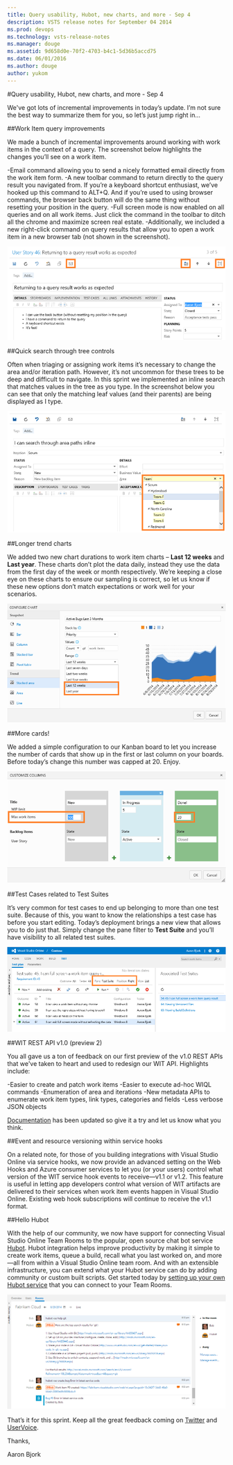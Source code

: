 ```yaml
---
title: Query usability, Hubot, new charts, and more - Sep 4
description: VSTS release notes for September 04 2014
ms.prod: devops
ms.technology: vsts-release-notes
ms.manager: douge
ms.assetid: 9d658d0e-70f2-4703-b4c1-5d36b5accd75
ms.date: 06/01/2016
ms.author: douge
author: yukom
---
```


#Query usability, Hubot, new charts, and more - Sep 4

We've got lots of incremental improvements in today’s update. I’m not sure the best way to summarize them for you, so let’s just jump right in…

##Work Item query improvements

We made a bunch of incremental improvements around working with work items in the context of a query. The screenshot below highlights the changes you’ll see on a work item.

-Email command allowing you to send a nicely formatted email directly from the work item form.
-A new toolbar command to return directly to the query result you navigated from. If you’re a keyboard shortcut enthusiast, we’ve hooked up this command to ALT+Q. And if you’re used to using browser commands, the browser back button will do the same thing without resetting your position in the query.
-Full screen mode is now enabled on all queries and on all work items. Just click the command in the toolbar to ditch all the chrome and maximize screen real estate.
-Additionally, we included a new right-click command on query results that allow you to open a work item in a new browser tab (not shown in the screenshot).

![Return to Query with Highlights](_img/9_04_01.png)

##Quick search through tree controls

Often when triaging or assigning work items it’s necessary to change the area and/or iteration path. However, it’s not uncommon for these trees to be deep and difficult to navigate. In this sprint we implemented an inline search that matches values in the tree as you type. In the screenshot below you can see that only the matching leaf values (and their parents) are being displayed as I type.

![Area Path Search with Highlights](_img/9_04_02.png)

##Longer trend charts

We added two new chart durations to work item charts – **Last 12 weeks** and **Last year**. These charts don’t plot the data daily, instead they use the data from the first day of the week or month respectively. We’re keeping a close eye on these charts to ensure our sampling is correct, so let us know if these new options don’t match expectations or work well for your scenarios.

![Charts with Highlights](_img/9_04_03.png)

##More cards!

We added a simple configuration to our Kanban board to let you increase the number of cards that show up in the first or last column on your boards. Before today’s change this number was capped at 20. Enjoy.

![Kanban Cards with Highlight](_img/9_04_04.png)

##Test Cases related to Test Suites

It’s very common for test cases to end up belonging to more than one test suite. Because of this, you want to know the relationships a test case has before you start editing. Today’s deployment brings a new view that allows you to do just that. Simply change the pane filter to **Test Suite** and you’ll have visibility to all related test suites.

![Test suites pane](_img/9_04_05.png)

##WIT REST API v1.0 (preview 2)

You all gave us a ton of feedback on our first preview of the v1.0 REST APIs that we've taken to heart and used to redesign our WIT API. Highlights include:

-Easier to create and patch work items
-Easier to execute ad-hoc WIQL commands
-Enumeration of area and iterations
-New metadata APIs to enumerate work item types, link types, categories and fields
-Less verbose JSON objects

[Documentation](https://visualstudio.microsoft.com/integrate/reference/reference-vso-work-item-overview-vsi) has been updated so give it a try and let us know what you think.

##Event and resource versioning within service hooks

On a related note, for those of you building integrations with Visual Studio Online via service hooks, we now provide an advanced setting on the Web Hooks and Azure consumer services to let you (or your users) control what version of the WIT service hook events to receive—v1.1 or v1.2. This feature is useful in letting app developers control what version of WIT artifacts are delivered to their services when work item events happen in Visual Studio Online. Existing web hook subscriptions will continue to receive the v1.1 format.

##Hello Hubot

With the help of our community, we now have support for connecting Visual Studio Online Team Rooms to the popular, open source chat bot service [Hubot](https://github.com/github/hubot). Hubot integration helps improve productivity by making it simple to create work items, queue a build, recall what you last worked on, and more—all from within a Visual Studio Online team room. And with an extensible infrastructure, you can extend what your Hubot service can do by adding community or custom built scripts. Get started today by [setting up your own Hubot service](http://go.microsoft.com/fwlink/?LinkID=402677) that you can connect to your Team Rooms.

![Hubot](_img/9_04_06.png)

That’s it for this sprint. Keep all the great feedback coming on [Twitter](https://twitter.com/VisualStudio) and [UserVoice](https://visualstudio.uservoice.com/forums/330519-vso).

Thanks,

Aaron Bjork